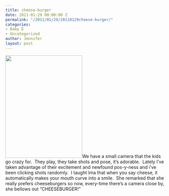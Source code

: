 ```yaml
---
title: cheese-burger
date: 2011-01-29 00:00:00 Z
permalink: "/2011/01/29/20110129cheese-burger/"
categories:
- Baby E
- Uncategorized
author: Jennifer
layout: post
---
```


<img title="IMG_0560" height="320" alt="" width="240" class="alignleft size-full wp-image-986" src="http://static.squarespace.com/static/50db6bb3e4b015296cd43789/50dfa5b1e4b0dc6320e0b5ea/50dfa5b3e4b0dc6320e0b822/1296456677000/?format=original" />We have a small camera that the kids go crazy for.  They play, they take shots and pose, it&#8217;s adorable.  Lately I&#8217;ve taken advantage of their excitement and newfound pos-y-ness and i&#8217;ve been clicking shots randomly.  I taught Ima that when you say cheese, it automatically makes your mouth curve into a smile.  She remarked that she really prefers cheeseburgers so now, every-time there&#8217;s a camera close by, she bellows out &#8220;CHEESEBURGER!&#8221;
